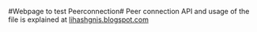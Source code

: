 #Webpage to test Peerconnection#
Peer connection API and usage of the file is explained at <a href="http://lihashgnis.blogspot.com/2012/09/webrtc-using-media-stream-and.html">lihashgnis.blogspot.com</a>

